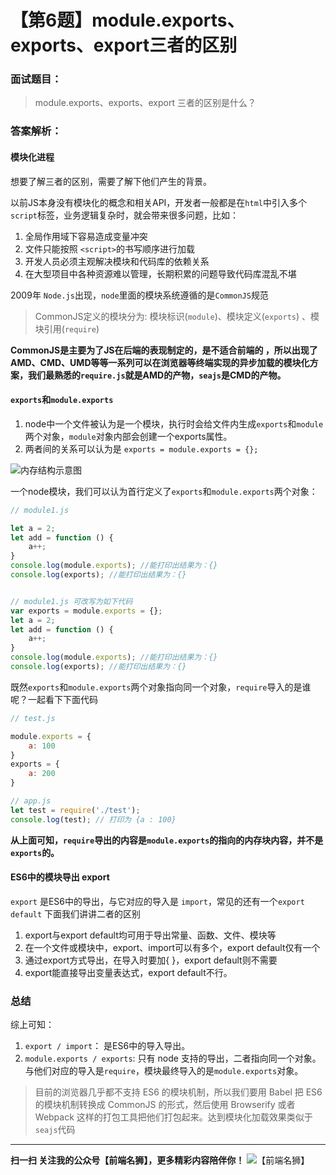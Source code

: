 # 【第6题】module.exports、exports、export三者的区别

### 面试题目：
> module.exports、exports、export 三者的区别是什么？

### 答案解析：

#### 模块化进程


想要了解三者的区别，需要了解下他们产生的背景。

以前JS本身没有模块化的概念和相关API，开发者一般都是在`html`中引入多个`script`标签，业务逻辑复杂时，就会带来很多问题，比如：
1. 全局作用域下容易造成变量冲突
2. 文件只能按照 `<script>`的书写顺序进行加载
3. 开发人员必须主观解决模块和代码库的依赖关系
4. 在大型项目中各种资源难以管理，长期积累的问题导致代码库混乱不堪

2009年 `Node.js`出现，`node`里面的模块系统遵循的是`CommonJS`规范
> CommonJS定义的模块分为: 模块标识(`module`)、模块定义(`exports`) 、模块引用(`require`)

**CommonJS是主要为了JS在后端的表现制定的，是不适合前端的
，所以出现了AMD、CMD、UMD等等一系列可以在浏览器等终端实现的异步加载的模块化方案，我们最熟悉的`require.js`就是AMD的产物，`seajs`是CMD的产物。**


#### `exports`和`module.exports`
1. node中一个文件被认为是一个模块，执行时会给文件内生成`exports`和`module`两个对象，`module`对象内部会创建一个exports属性。
2. 两者间的关系可以认为是 `exports = module.exports = {};`

![内存结构示意图](/33.png)

一个node模块，我们可以认为首行定义了`exports`和`module.exports`两个对象：

```js
// module1.js

let a = 2;
let add = function () {
    a++;
}
console.log(module.exports); //能打印出结果为：{}
console.log(exports); //能打印出结果为：{}


// module1.js 可改写为如下代码
var exports = module.exports = {};
let a = 2;
let add = function () {
    a++;
}
console.log(module.exports); //能打印出结果为：{}
console.log(exports); //能打印出结果为：{}

```

既然`exports`和`module.exports`两个对象指向同一个对象，`require`导入的是谁呢？一起看下下面代码
```js
// test.js

module.exports = {
    a: 100
}
exports = {
    a: 200
}

// app.js
let test = require('./test');
console.log(test); // 打印为 {a : 100}

```
**从上面可知，`require`导出的内容是`module.exports`的指向的内存块内容，并不是`exports`的。**

#### ES6中的模块导出 export

`export` 是ES6中的导出，与它对应的导入是 `import`，常见的还有一个`export default`
下面我们讲讲二者的区别

1. export与export default均可用于导出常量、函数、文件、模块等
2. 在一个文件或模块中，export、import可以有多个，export default仅有一个
3. 通过export方式导出，在导入时要加{ }，export default则不需要
4. export能直接导出变量表达式，export default不行。

### 总结
综上可知：
1. `export / import`： 是ES6中的导入导出。
2. `module.exports / exports`: 只有 node 支持的导出，二者指向同一个对象。与他们对应的导入是`require`，模块最终导入的是`module.exports`对象。

> 目前的浏览器几乎都不支持 ES6 的模块机制，所以我们要用 Babel 把 ES6 的模块机制转换成 CommonJS 的形式，然后使用 Browserify 或者 Webpack 这样的打包工具把他们打包起来。达到模块化加载效果类似于 `seajs`代码
***
 **扫一扫 关注我的公众号【前端名狮】，更多精彩内容陪伴你！**
![【前端名狮】](https://imgconvert.csdnimg.cn/aHR0cHM6Ly91cGxvYWQtaW1hZ2VzLmppYW5zaHUuaW8vdXBsb2FkX2ltYWdlcy8xNzcyODc5MC0xNWJkZDg1NjQyNzQ2MzNm)
